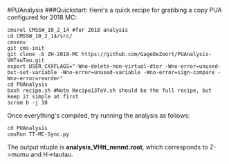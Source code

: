 #PUAnalysis
###Quickstart:
Here's a quick recipe for grabbing a copy PUA configured for 2018 MC: 

```
cmsrel CMSSW_10_2_14 #for 2018 analysis
cd CMSSW_10_2_14/src/
cmsenv
git cms-init 
git clone -b ZH-2018-MC https://github.com/GageDeZoort/PUAnalysis-VHTauTau.git
export USER_CXXFLAGS="-Wno-delete-non-virtual-dtor -Wno-error=unused-but-set-variable -Wno-error=unused-variable -Wno-error=sign-compare -Wno-error=reorder"
cd PUAnalysis
bash recipe.sh #Note Recipe13TeV.sh should be the full recipe, but keep it simple at first
scram b -j 10
```
Once everything's compiled, try running the analysis as follows: 

```
cd PUAnalysis
cmsRun TT-MC-Sync.py
```
The output ntuple is __analysis_VHtt_mmmt.root__, which corresponds to Z->mumu and H->tautau. 


